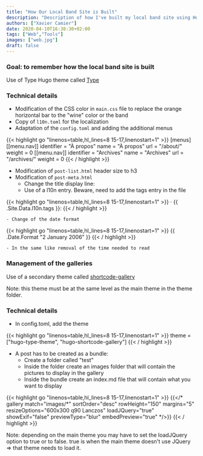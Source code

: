 ```yaml
---
title: "How Our Local Band Site is Built"
description: "Description of how I've built my local band site using Hugo"
authors: ["Xavier Camier"]
date: 2020-04-10T16:38:30+02:00
tags: ["Web","Tools"]
images: ["web.jpg"]
draft: false
---
```


### Goal: to remember how the local band site is built

Use of Type Hugo theme called [Type](https://themes.gohugo.io/type/)

### Technical details

- Modification of the CSS color in `main.css` file to replace the orange horizontal bar to the "wine" color or the band
- Copy of `l10n.toml` for the localization
- Adaptation of the `config.toml` and adding the additional menus

{{< highlight go "linenos=table,hl_lines=8 15-17,linenostart=1" >}}
[menus]
[[menu.nav]]
    identifier = "À propos"
    name = "À propos"
    url = "/about/"
    weight = 0
[[menu.nav]]
    identifier = "Archives"
    name = "Archives"
    url = "/archives/"
    weight = 0
{{< / highlight >}}

- Modification of `post-list.html` header size to h3 
- Modification of `post-meta.html`
    - Change the title display line:
    - Use of a l10n entry. Beware, need to add the tags entry in the file	
    
{{< highlight go "linenos=table,hl_lines=8 15-17,linenostart=1" >}}
&middot; {{ .Site.Data.l10n.tags }}:
{{< / highlight >}}
    
    - Change of the date format 

{{< highlight go "linenos=table,hl_lines=8 15-17,linenostart=1" >}}
{{ .Date.Format "2 January 2006" }} 
{{< / highlight >}}

    - In the same like removal of the time needed to read


### Management of the galleries

Use of a secondary theme called [shortcode-gallery](https://github.com/mfg92/hugo-shortcode-gallery/)

Note: this theme must be at the same level as the main theme in the theme folder.

### Technical details

- In config.toml, add the theme

{{< highlight go "linenos=table,hl_lines=8 15-17,linenostart=1" >}}
theme = ["hugo-type-theme", "hugo-shortcode-gallery"]
{{< / highlight >}}

- A post has to be created as a bundle: 
    - Create a folder called "test"
    - Inside the folder create an images folder that will contain the pictures to display in the gallery
    - Inside the bundle create an index.md file that will contain what you want to display

{{< highlight go "linenos=table,hl_lines=8 15-17,linenostart=1" >}}
{{</* gallery match="images/*" sortOrder="desc" rowHeight="150" margins="5" resizeOptions="600x300 q90 Lanczos" loadJQuery="true" showExif="false" previewType="blur" embedPreview="true" */>}}
{{< / highlight >}}

Note: depending on the main theme you may have to set the loadJQuery option to true or to false. true is when the main theme doesn't use JQuery => that theme needs to load it.